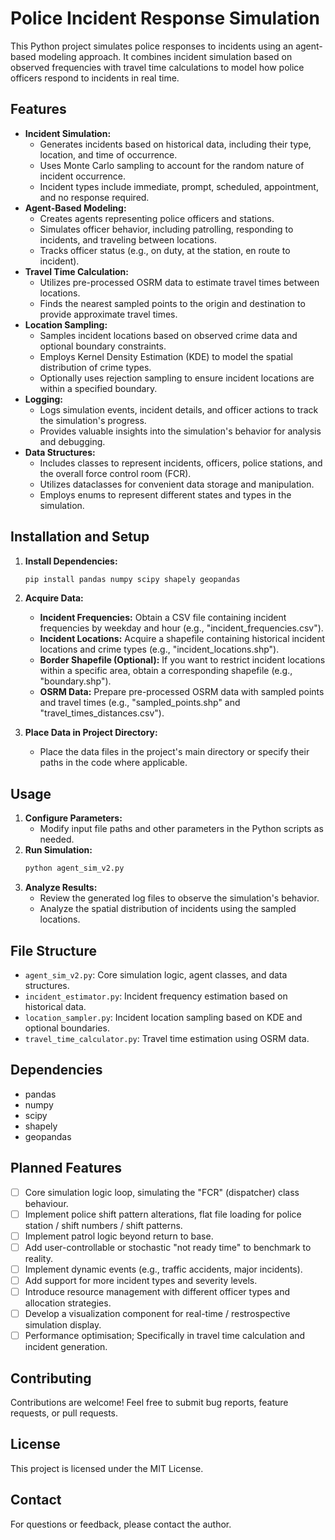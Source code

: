 # Police Incident Response Simulation

This Python project simulates police responses to incidents using an agent-based modeling approach. It combines incident simulation based on observed frequencies with travel time calculations to model how police officers respond to incidents in real time.

## Features

*   **Incident Simulation:**
    *   Generates incidents based on historical data, including their type, location, and time of occurrence.
    *   Uses Monte Carlo sampling to account for the random nature of incident occurrence.
    *   Incident types include immediate, prompt, scheduled, appointment, and no response required.
*   **Agent-Based Modeling:**
    *   Creates agents representing police officers and stations.
    *   Simulates officer behavior, including patrolling, responding to incidents, and traveling between locations.
    *   Tracks officer status (e.g., on duty, at the station, en route to incident).
*   **Travel Time Calculation:**
    *   Utilizes pre-processed OSRM data to estimate travel times between locations.
    *   Finds the nearest sampled points to the origin and destination to provide approximate travel times.
*   **Location Sampling:**
    *   Samples incident locations based on observed crime data and optional boundary constraints.
    *   Employs Kernel Density Estimation (KDE) to model the spatial distribution of crime types.
    *   Optionally uses rejection sampling to ensure incident locations are within a specified boundary.
*   **Logging:**
    *   Logs simulation events, incident details, and officer actions to track the simulation's progress.
    *   Provides valuable insights into the simulation's behavior for analysis and debugging.
*   **Data Structures:**
    *   Includes classes to represent incidents, officers, police stations, and the overall force control room (FCR).
    *   Utilizes dataclasses for convenient data storage and manipulation.
    *   Employs enums to represent different states and types in the simulation.


## Installation and Setup

1.  **Install Dependencies:**
    ```bash
    pip install pandas numpy scipy shapely geopandas
    ```
2.  **Acquire Data:**
    *   **Incident Frequencies:** Obtain a CSV file containing incident frequencies by weekday and hour (e.g., "incident_frequencies.csv").
    *   **Incident Locations:** Acquire a shapefile containing historical incident locations and crime types (e.g., "incident_locations.shp").
    *   **Border Shapefile (Optional):** If you want to restrict incident locations within a specific area, obtain a corresponding shapefile (e.g., "boundary.shp").
    *   **OSRM Data:** Prepare pre-processed OSRM data with sampled points and travel times (e.g., "sampled_points.shp" and "travel_times_distances.csv").

3.  **Place Data in Project Directory:**
    *   Place the data files in the project's main directory or specify their paths in the code where applicable.


## Usage

1.  **Configure Parameters:**
    *   Modify input file paths and other parameters in the Python scripts as needed.
2.  **Run Simulation:**
    ```bash
    python agent_sim_v2.py 
    ```
3.  **Analyze Results:**
    *   Review the generated log files to observe the simulation's behavior.
    *   Analyze the spatial distribution of incidents using the sampled locations.

## File Structure

*   `agent_sim_v2.py`: Core simulation logic, agent classes, and data structures.
*   `incident_estimator.py`:  Incident frequency estimation based on historical data.
*   `location_sampler.py`: Incident location sampling based on KDE and optional boundaries.
*   `travel_time_calculator.py`: Travel time estimation using OSRM data.

## Dependencies

*   pandas
*   numpy
*   scipy
*   shapely
*   geopandas

## Planned Features

- [ ] Core simulation logic loop, simulating the "FCR" (dispatcher) class behaviour.
- [ ] Implement police shift pattern alterations, flat file loading for police station / shift numbers / shift patterns.
- [ ] Implement patrol logic beyond return to base.
- [ ] Add user-controllable or stochastic "not ready time" to benchmark to reality.
- [ ] Implement dynamic events (e.g., traffic accidents, major incidents).
- [ ] Add support for more incident types and severity levels.
- [ ] Introduce resource management with different officer types and allocation strategies.
- [ ] Develop a visualization component for real-time / restrospective simulation display.
- [ ] Performance optimisation; Specifically in travel time calculation and incident generation.

## Contributing

Contributions are welcome! Feel free to submit bug reports, feature requests, or pull requests.

## License

This project is licensed under the MIT License.

## Contact

For questions or feedback, please contact the author.
